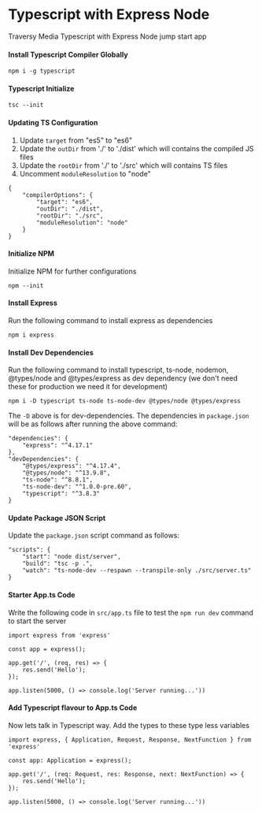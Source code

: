 # Typescript with Express Node

Traversy Media Typescript with Express Node jump start app

#### Install Typescript Compiler Globally
```
npm i -g typescript
```
#### Typescript Initialize
```
tsc --init
```
#### Updating TS Configuration
1. Update `target` from "es5" to "es6"
2. Update the `outDir` from './' to './dist' which will contains the compiled JS files
3. Update the `rootDir` from './' to './src' which will contains TS files
4. Uncomment `moduleResolution` to "node"
```
{
    "compilerOptions": {
        "target": "es6",
        "outDir": "./dist",
        "rootDir": "./src",
        "moduleResolution": "node"
    }
}
```
#### Initialize NPM
Initialize NPM for further configurations
```
npm --init
```

#### Install Express
Run the following command to install express as dependencies
```
npm i express
```

#### Install Dev Dependencies 
Run the following command to install typescript, ts-node, nodemon, @types/node and @types/express as dev dependency (we don't need these for production we need it for development)
```
npm i -D typescript ts-node ts-node-dev @types/node @types/express
```
The `-D` above is for dev-dependencies. The dependencies in `package.json` will be as follows after running the above command:
```
"dependencies": {
    "express": "^4.17.1"
},
"devDependencies": {
    "@types/express": "^4.17.4",
    "@types/node": "^13.9.8",
    "ts-node": "^8.8.1",
    "ts-node-dev": "^1.0.0-pre.60",
    "typescript": "^3.8.3"
}
```

#### Update Package JSON Script
Update the `package.json` script command as follows:
```
"scripts": {
    "start": "node dist/server",
    "build": "tsc -p .",
    "watch": "ts-node-dev --respawn --transpile-only ./src/server.ts"
}
```

#### Starter App.ts Code
Write the following code in `src/app.ts` file to test the `npm run dev` command to start the server
```
import express from 'express'

const app = express();

app.get('/', (req, res) => {
    res.send('Hello');
});

app.listen(5000, () => console.log('Server running...'))
```

#### Add Typescript flavour to App.ts Code
Now lets talk in Typescript way. Add the types to these type less variables
```
import express, { Application, Request, Response, NextFunction } from 'express'

const app: Application = express();

app.get('/', (req: Request, res: Response, next: NextFunction) => {
    res.send('Hello');
});

app.listen(5000, () => console.log('Server running...'))
```
